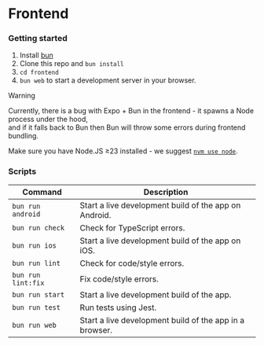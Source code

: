 # Frontend

<!-- TODO: add sections and organize as in root README.md -->

### Getting started

1. Install [bun](https://bun.sh/)
2. Clone this repo and `bun install`
3. `cd frontend`
4. `bun web` to start a development server in your browser.

> [!WARNING]  
> Currently, there is a bug with Expo + Bun in the frontend - it spawns a Node process under the hood,<br>
> and if it falls back to Bun then Bun will throw some errors during frontend bundling.
>
> Make sure you have Node.JS ≥23 installed - we suggest [`nvm use node`](https://github.com/nvm-sh/nvm).

### Scripts
| Command            | Description                                             |
| ------------------ | ------------------------------------------------------- |
| `bun run android`  | Start a live development build of the app on Android.   |
| `bun run check`    | Check for TypeScript errors.                            |
| `bun run ios`      | Start a live development build of the app on iOS.       |
| `bun run lint`     | Check for code/style errors.                            |
| `bun run lint:fix` | Fix code/style errors.                                  |
| `bun run start`    | Start a live development build of the app.              |
| `bun run test`     | Run tests using Jest.                                   |
| `bun run web`      | Start a live development build of the app in a browser. |
